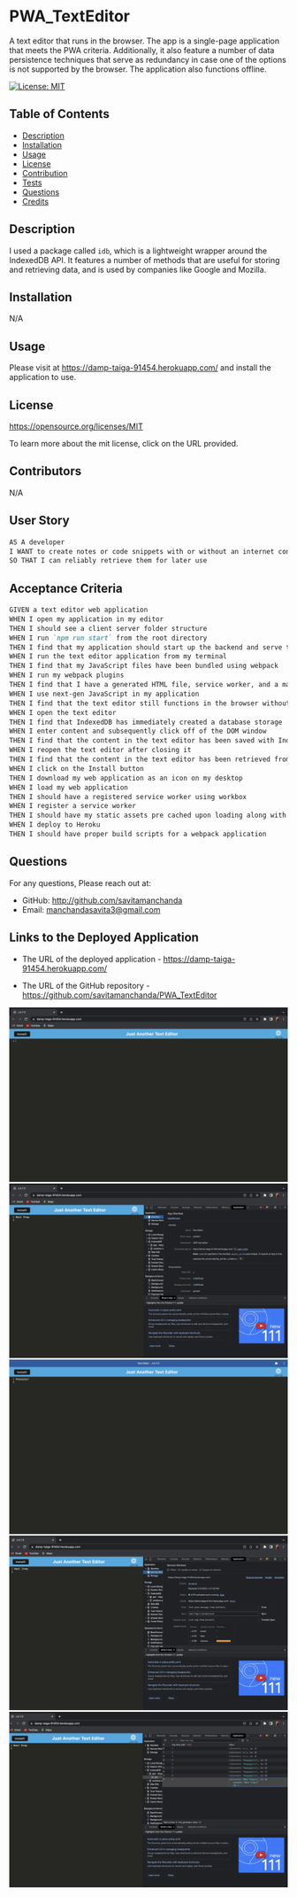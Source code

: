 # PWA_TextEditor
A text editor that runs in the browser. The app is a single-page application that meets the PWA criteria. Additionally, it also feature a number of data persistence techniques that serve as redundancy in case one of the options is not supported by the browser. The application also functions offline.

  [![License: MIT](https://img.shields.io/badge/License-MIT-yellow.svg)](${renderLicenseLink(license))

  ## Table of Contents
  * [Description](#description)
  * [Installation](#installation)
  * [Usage](#usage)
  * [License](#license)
  * [Contribution](#contribution)
  * [Tests](#tests)
  * [Questions](#questions)
  * [Credits](#credits)


  ## Description
  
I used a package called `idb`, which is a lightweight wrapper around the IndexedDB API. It features a number of methods that are useful for storing and retrieving data, and is used by companies like Google and Mozilla. 

  ## Installation 

N/A

  ## Usage 

Please visit at https://damp-taiga-91454.herokuapp.com/ and install the application to use.

  ## License 

  https://opensource.org/licenses/MIT

  To learn more about the mit license, click on the URL provided.

  ## Contributors

  N/A

  ## User Story 


```md
AS A developer
I WANT to create notes or code snippets with or without an internet connection
SO THAT I can reliably retrieve them for later use
```

  ## Acceptance Criteria 

```md
GIVEN a text editor web application
WHEN I open my application in my editor
THEN I should see a client server folder structure
WHEN I run `npm run start` from the root directory
THEN I find that my application should start up the backend and serve the client
WHEN I run the text editor application from my terminal
THEN I find that my JavaScript files have been bundled using webpack
WHEN I run my webpack plugins
THEN I find that I have a generated HTML file, service worker, and a manifest file
WHEN I use next-gen JavaScript in my application
THEN I find that the text editor still functions in the browser without errors
WHEN I open the text editor
THEN I find that IndexedDB has immediately created a database storage
WHEN I enter content and subsequently click off of the DOM window
THEN I find that the content in the text editor has been saved with IndexedDB
WHEN I reopen the text editor after closing it
THEN I find that the content in the text editor has been retrieved from our IndexedDB
WHEN I click on the Install button
THEN I download my web application as an icon on my desktop
WHEN I load my web application
THEN I should have a registered service worker using workbox
WHEN I register a service worker
THEN I should have my static assets pre cached upon loading along with subsequent pages and static assets
WHEN I deploy to Heroku
THEN I should have proper build scripts for a webpack application
```

  ## Questions 

  For any questions, Please reach out at: 

  * GitHub: http://github.com/savitamanchanda
  * Email: manchandasavita3@gmail.com

  ## Links to the Deployed Application 

  * The URL of the deployed application - https://damp-taiga-91454.herokuapp.com/

  * The URL of the GitHub repository - https://github.com/savitamanchanda/PWA_TextEditor

  ![](./images/Screenshot%202023-03-31%20at%206.02.00%20PM.png)
  ![](./images/Screenshot%202023-03-31%20at%206.02.37%20PM.png)
  ![](./images/Screenshot%202023-03-31%20at%206.03.28%20PM.png)
  ![](./images/screenshot1.png)
  ![](./images/screenshot2.png)